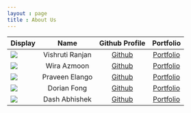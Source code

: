 ```yaml
---
layout : page
title : About Us
---
```


Display | Name | Github Profile | Portfolio 
--------|:----:|:--------------:|:---------:
![](https://avatars3.githubusercontent.com/u/57522870?s=460&u=8dd180701edf230c1bd905ff0d49b81d40785e1a&v=4) | Vishruti Ranjan | [Github](https://github.com/sevenseasofbri) | [Portfolio](team/johndoe.md)
![](https://avatars2.githubusercontent.com/u/53231968?s=460&u=43fad5fee043173a5c65db833d39c9c00c04549c&v=4) | Wira Azmoon | [Github](https://github.com/hughjazzman) | [Portfolio](team/hughjazzman.md)
![](https://avatars1.githubusercontent.com/u/37036833?s=400&u=2c0e2ed51f01d354f32fb3efd9e51a56aa273e8f&v=4) | Praveen Elango | [Github](https://github.com/PraveenElango) | [Portfolio](team/johndoe.md)
![](https://avatars2.githubusercontent.com/u/47025155?s=400&u=ce782a0a69f128f7fb409598101baeef34fd201e&v=4) | Dorian Fong | [Github](https://github.com/dorianfong98) | [Portfolio](team/johndoe.md)
![](https://avatars3.githubusercontent.com/u/60434719?v=4) | Dash Abhishek | [Github](https://github.com/oasisbeatle) | [Portfolio](team/johndoe.md)
